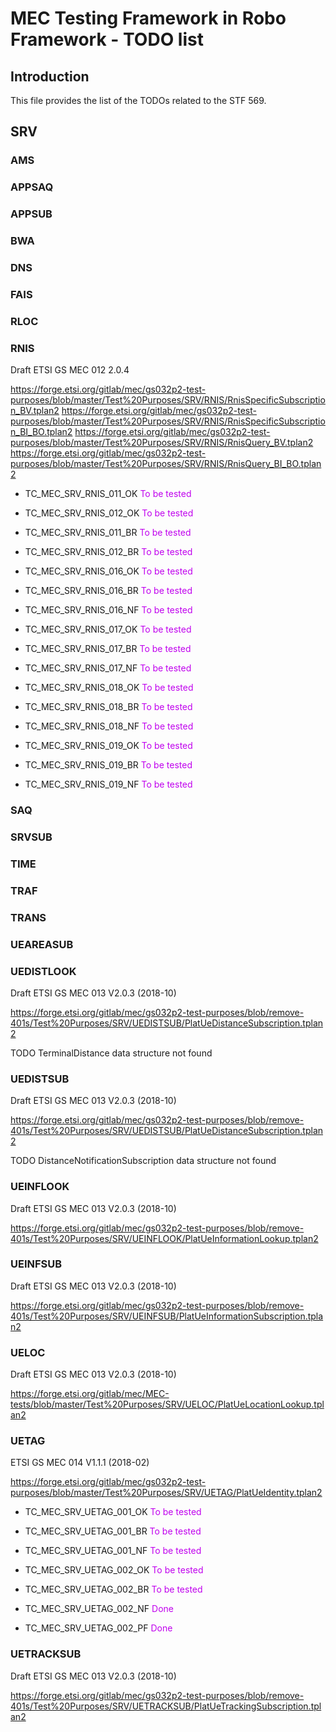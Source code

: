 # MEC Testing Framework in Robo Framework - TODO list

## Introduction
This file provides the list of the TODOs related to the STF 569.

## SRV

### AMS

### APPSAQ

### APPSUB

### BWA

### DNS

### FAIS

### RLOC

### RNIS

Draft ETSI GS MEC 012 2.0.4

https://forge.etsi.org/gitlab/mec/gs032p2-test-purposes/blob/master/Test%20Purposes/SRV/RNIS/RnisSpecificSubscription_BV.tplan2
https://forge.etsi.org/gitlab/mec/gs032p2-test-purposes/blob/master/Test%20Purposes/SRV/RNIS/RnisSpecificSubscription_BI_BO.tplan2
https://forge.etsi.org/gitlab/mec/gs032p2-test-purposes/blob/master/Test%20Purposes/SRV/RNIS/RnisQuery_BV.tplan2
https://forge.etsi.org/gitlab/mec/gs032p2-test-purposes/blob/master/Test%20Purposes/SRV/RNIS/RnisQuery_BI_BO.tplan2

- TC_MEC_SRV_RNIS_011_OK       <font color="color:green">To be tested</font>

- TC_MEC_SRV_RNIS_012_OK       <font color="color:green">To be tested</font>

- TC_MEC_SRV_RNIS_011_BR       <font color="color:green">To be tested</font>

- TC_MEC_SRV_RNIS_012_BR       <font color="color:green">To be tested</font>

- TC_MEC_SRV_RNIS_016_OK       <font color="color:green">To be tested</font>

- TC_MEC_SRV_RNIS_016_BR       <font color="color:green">To be tested</font>

- TC_MEC_SRV_RNIS_016_NF       <font color="color:green">To be tested</font>

- TC_MEC_SRV_RNIS_017_OK       <font color="color:green">To be tested</font>

- TC_MEC_SRV_RNIS_017_BR       <font color="color:green">To be tested</font>

- TC_MEC_SRV_RNIS_017_NF       <font color="color:green">To be tested</font>

- TC_MEC_SRV_RNIS_018_OK       <font color="color:green">To be tested</font>

- TC_MEC_SRV_RNIS_018_BR       <font color="color:green">To be tested</font>

- TC_MEC_SRV_RNIS_018_NF       <font color="color:green">To be tested</font>

- TC_MEC_SRV_RNIS_019_OK       <font color="color:green">To be tested</font>

- TC_MEC_SRV_RNIS_019_BR       <font color="color:green">To be tested</font>

- TC_MEC_SRV_RNIS_019_NF       <font color="color:green">To be tested</font>

### SAQ

### SRVSUB

### TIME

### TRAF

### TRANS

### UEAREASUB

### UEDISTLOOK

Draft ETSI GS MEC 013 V2.0.3 (2018-10)

https://forge.etsi.org/gitlab/mec/gs032p2-test-purposes/blob/remove-401s/Test%20Purposes/SRV/UEDISTSUB/PlatUeDistanceSubscription.tplan2

TODO TerminalDistance  data structure not found


### UEDISTSUB

Draft ETSI GS MEC 013 V2.0.3 (2018-10)

https://forge.etsi.org/gitlab/mec/gs032p2-test-purposes/blob/remove-401s/Test%20Purposes/SRV/UEDISTSUB/PlatUeDistanceSubscription.tplan2

TODO DistanceNotificationSubscription data structure not found


### UEINFLOOK

Draft ETSI GS MEC 013 V2.0.3 (2018-10)

https://forge.etsi.org/gitlab/mec/gs032p2-test-purposes/blob/remove-401s/Test%20Purposes/SRV/UEINFLOOK/PlatUeInformationLookup.tplan2



### UEINFSUB

Draft ETSI GS MEC 013 V2.0.3 (2018-10)

https://forge.etsi.org/gitlab/mec/gs032p2-test-purposes/blob/remove-401s/Test%20Purposes/SRV/UEINFSUB/PlatUeInformationSubscription.tplan2


### UELOC

Draft ETSI GS MEC 013 V2.0.3 (2018-10)

https://forge.etsi.org/gitlab/mec/MEC-tests/blob/master/Test%20Purposes/SRV/UELOC/PlatUeLocationLookup.tplan2



### UETAG

ETSI GS MEC 014 V1.1.1 (2018-02)

https://forge.etsi.org/gitlab/mec/gs032p2-test-purposes/blob/master/Test%20Purposes/SRV/UETAG/PlatUeIdentity.tplan2

- TC_MEC_SRV_UETAG_001_OK   <font color="color:green">To be tested</font>

- TC_MEC_SRV_UETAG_001_BR   <font color="color:green">To be tested</font>

- TC_MEC_SRV_UETAG_001_NF   <font color="color:green">To be tested</font>

- TC_MEC_SRV_UETAG_002_OK   <font color="color:green">To be tested</font>

- TC_MEC_SRV_UETAG_002_BR   <font color="color:green">To be tested</font>

- TC_MEC_SRV_UETAG_002_NF   <font color="color:green">Done</font>

- TC_MEC_SRV_UETAG_002_PF   <font color="color:green">Done</font>

### UETRACKSUB

Draft ETSI GS MEC 013 V2.0.3 (2018-10)

https://forge.etsi.org/gitlab/mec/gs032p2-test-purposes/blob/remove-401s/Test%20Purposes/SRV/UETRACKSUB/PlatUeTrackingSubscription.tplan2
